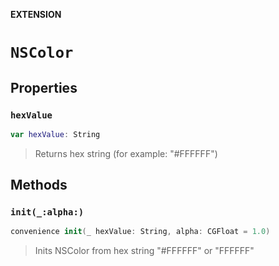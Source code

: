 **EXTENSION**

# `NSColor`

## Properties
### `hexValue`

```swift
var hexValue: String
```

> Returns hex string (for example: "#FFFFFF")

## Methods
### `init(_:alpha:)`

```swift
convenience init(_ hexValue: String, alpha: CGFloat = 1.0)
```

> Inits NSColor from hex string "#FFFFFF" or "FFFFFF"

